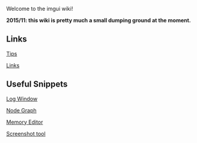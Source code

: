 Welcome to the imgui wiki!

**2015/11: this wiki is pretty much a small dumping ground at the moment.**

## Links

[Tips](Tips)

[Links](Links)

## Useful Snippets

[Log Window](log_window_example)

[Node Graph](node_graph_example)

[Memory Editor](memory_editor_example)

[Screenshot tool](screenshot_tool)